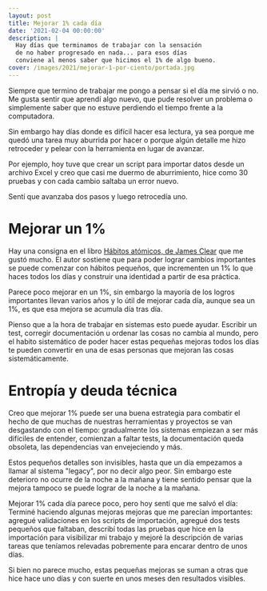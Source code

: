 ```yaml
---
layout: post
title: Mejorar 1% cada día
date: '2021-02-04 00:00:00'
description: |
  Hay días que terminamos de trabajar con la sensación
  de no haber progresado en nada... para esos días
  conviene al menos saber que hicimos el 1% de algo bueno.
cover: /images/2021/mejorar-1-por-ciento/portada.jpg
---
```


Siempre que termino de trabajar me pongo a pensar
si el día me sirvió o no. Me gusta sentir
que aprendí algo nuevo, que pude resolver un problema
o simplemente saber que no estuve perdiendo el tiempo frente
a la computadora.

Sin embargo hay días donde es difícil hacer esa lectura, ya
sea porque me quedó una tarea muy aburrida por hacer o porque
algún detalle me hizo retroceder y pelear con la herramienta
en lugar de avanzar.

Por ejemplo, hoy tuve que crear un script
para importar datos desde un archivo Excel y creo que
casi me duermo de aburrimiento, hice como 30 pruebas y con
cada cambio saltaba un error nuevo.

Sentí que avanzaba dos pasos y luego retrocedía uno.

# Mejorar un 1%

Hay una consigna en el libro 
[Hábitos atómicos, de James Clear](https://www.amazon.com/-/es/James-Clear/dp/8418118032) que
me gustó mucho. El autor sostiene que para poder lograr cambios
importantes se puede comenzar con hábitos pequeños, que
incrementen un 1% lo que haces todos los días y construir
una identidad a partir de esa práctica.

Parece poco mejorar en un 1%, sin embargo la mayoría de
los logros importantes llevan varios años y lo útil de mejorar
cada día, aunque sea un 1%, es que esa mejora se acumula
día tras día.

Pienso que a la hora de trabajar en sistemas esto puede
ayudar. Escribir un test, corregir documentación u ordenar
las cosas no cambia al mundo, pero el habito sistemático
de poder hacer estas pequeñas mejoras todos los días te
pueden convertir en una de esas personas que mejoran
las cosas sistemáticamente.

# Entropía y deuda técnica

Creo que mejorar 1% puede ser una buena estrategia para combatir
el hecho de que muchas de nuestras herramientas y proyectos se
van desgastando con el tiempo: gradualmente los sistemas empiezan
a ser más difíciles de entender, comienzan a faltar tests, la documentación
queda obsoleta, las dependencias van envejeciendo y más.

Estos pequeños detalles son invisibles, hasta que un día empezamos a llamar
al sistema "legacy", por no decir algo peor. Sin embargo este deterioro
no ocurre de la noche a la mañana y tiene sentido pensar que la mejora
tampoco se puede lograr de la noche a la mañana.

Mejorar 1% cada día parece poco, pero hoy sentí que me salvó el
día: Terminé haciendo algunas mejoras mejoras que me parecían
importantes: agregué validaciones en los scripts de importación, agregué
dos tests pequeños que faltaban, describí todas las pruebas que hice en
la importación para visibilizar mi trabajo y mejoré la descripción de varias tareas
que teníamos relevadas pobremente para encarar dentro de unos días. 

Si bien no parece mucho, estas pequeñas mejoras se suman a otras que hice
hace uno días y con suerte en unos meses den resultados visibles.
